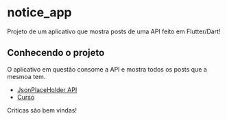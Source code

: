 # notice_app

Projeto de um aplicativo que mostra posts de uma API feito em Flutter/Dart!

## Conhecendo o projeto
O aplicativo em questão consome a API e mostra todos os posts que a mesmoa tem. 

- [JsonPlaceHolder API](https://jsonplaceholder.typicode.com/)
- [Curso](https://youtube.com/playlist?list=PLRpTFz5_57cvo0CHf-AnojOvpznz8YO7S)

Criticas são bem vindas!